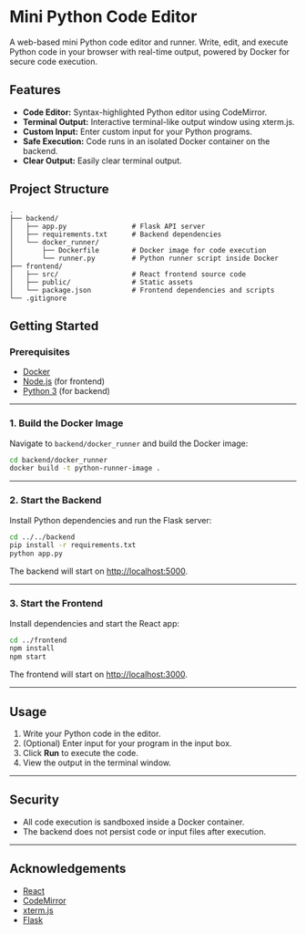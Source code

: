 # Mini Python Code Editor

A web-based mini Python code editor and runner. Write, edit, and execute Python code in your browser with real-time output, powered by Docker for secure code execution.

## Features

- **Code Editor:** Syntax-highlighted Python editor using CodeMirror.
- **Terminal Output:** Interactive terminal-like output window using xterm.js.
- **Custom Input:** Enter custom input for your Python programs.
- **Safe Execution:** Code runs in an isolated Docker container on the backend.
- **Clear Output:** Easily clear terminal output.

## Project Structure

```
.
├── backend/
│   ├── app.py                # Flask API server
│   ├── requirements.txt      # Backend dependencies
│   └── docker_runner/
│       ├── Dockerfile        # Docker image for code execution
│       └── runner.py         # Python runner script inside Docker
├── frontend/
│   ├── src/                  # React frontend source code
│   ├── public/               # Static assets
│   └── package.json          # Frontend dependencies and scripts
└── .gitignore
```

## Getting Started

### Prerequisites

- [Docker](https://www.docker.com/get-started)
- [Node.js](https://nodejs.org/) (for frontend)
- [Python 3](https://www.python.org/) (for backend)

---

### 1. Build the Docker Image

Navigate to `backend/docker_runner` and build the Docker image:

```sh
cd backend/docker_runner
docker build -t python-runner-image .
```

---

### 2. Start the Backend

Install Python dependencies and run the Flask server:

```sh
cd ../../backend
pip install -r requirements.txt
python app.py
```

The backend will start on [http://localhost:5000](http://localhost:5000).

---

### 3. Start the Frontend

Install dependencies and start the React app:

```sh
cd ../frontend
npm install
npm start
```

The frontend will start on [http://localhost:3000](http://localhost:3000).

---

## Usage

1. Write your Python code in the editor.
2. (Optional) Enter input for your program in the input box.
3. Click **Run** to execute the code.
4. View the output in the terminal window.

---

## Security

- All code execution is sandboxed inside a Docker container.
- The backend does not persist code or input files after execution.

---

## Acknowledgements

- [React](https://reactjs.org/)
- [CodeMirror](https://codemirror.net/)
- [xterm.js](https://xtermjs.org/)
- [Flask](https://flask.palletsprojects.com/)
